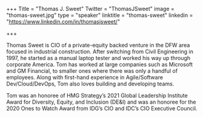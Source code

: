 +++
Title = "Thomas J. Sweet"
Twitter = "ThomasJSweet"
image = "thomas-sweet.jpg"
type = "speaker"
linktitle = "thomas-sweet"
linkedin = "https://www.linkedin.com/in/thomasjsweet/"

+++

Thomas Sweet is CIO of a private-equity backed venture in the DFW area focused in industrial construction. After switching from Civil Engineering in 1997, he started as a manual laptop tester and worked his way up through corporate America. Tom has worked at large companies such as Microsoft and GM Financial, to smaller ones where there was only a handful of employees. Along with first-hand experience in Agile/Software Dev/Cloud/DevOps, Tom also loves building and developing teams.

Tom was an honoree of HMG Strategy’s 2021 Global Leadership Institute Award for Diversity, Equity, and Inclusion (DE&I) and was an honoree for the 2020 Ones to Watch Award from IDG’s CIO and IDC’s CIO Executive Council.

